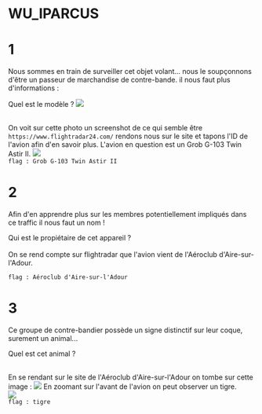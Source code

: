 # WU_IPARCUS
# 1
Nous sommes en train de surveiller cet objet volant... nous le soupçonnons d'être un passeur de marchandise de contre-bande.
il nous faut plus d'informations :

Quel est le modèle ?
<img src="https://github.com/mrk59/WU_IPARCUS/blob/main/WU_IPARCUS/images/caplane.jpg"> <br> <br>


On voit sur cette photo un screenshot de ce qui semble être ``https://www.flightradar24.com/`` rendons nous sur le site et tapons l'ID de l'avion afin d'en savoir plus.
L'avion en question est un Grob G-103 Twin Astir II.
<img src="https://github.com/mrk59/WU_IPARCUS/blob/main/WU_IPARCUS/images/flight_radar_id.PNG"> <br>
`` flag : Grob G-103 Twin Astir II ``


# 2

Afin d'en apprendre plus sur les membres potentiellement impliqués dans ce traffic il nous faut un nom !

Qui est le propiétaire de cet appareil ? <br> <br>
On se rend compte sur flightradar que l'avion vient de l'Aéroclub d'Aire-sur-l'Adour.

`` flag : Aéroclub d'Aire-sur-l'Adour ``
# 3

Ce groupe de contre-bandier possède un signe distinctif sur leur coque, surement un animal...

Quel est cet animal ? <br> <br>

En se rendant sur le site de l'Aéroclub d'Aire-sur-l'Adour on tombe sur cette image : 
<img src="https://www.aeroclub-aire.fr/lfda/wp-content/uploads/2019/11/GROB-G103-Twin-2-biplace-%C3%A9cole-2-scaled.jpg">
En zoomant sur l'avant de l'avion on peut observer un tigre. <br>
<img src="https://github.com/mrk59/WU_IPARCUS/blob/main/WU_IPARCUS/images/avant_avion.PNG"> <br>
``flag : tigre``
